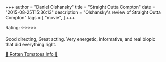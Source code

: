 +++
author = "Daniel Olshansky"
title = "Straight Outta Compton"
date = "2015-08-25T15:36:13"
description = "Olshansky's review of Straight Outta Compton"
tags = [
    "movie",
]
+++

Rating: ⭐⭐⭐⭐⭐

Good directing, Great acting. Very energetic, informative, and real biopic that did everything right.

[🍅 Rotten Tomatoes Info 🍅](https://www.rottentomatoes.com//m/straight_outta_compton)